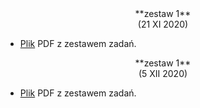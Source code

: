 <center>
**zestaw 1**
</center>

<center>
(21 XI 2020)
</center>

- [Plik](---ThisDir---/1_Urbanevych_2020.pdf) PDF z zestawem zadań.

<center>
**zestaw 1**
</center>

<center>
(5 XII 2020)
</center>

- [Plik](---ThisDir---/2_Urbanevych_2020_new.pdf) PDF z zestawem zadań.
